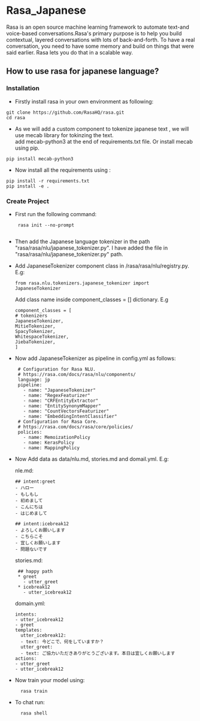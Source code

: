 # Rasa_Japanese
Rasa is an open source machine learning framework to automate text-and voice-based conversations.Rasa's primary purpose is to help you build contextual, layered conversations with lots of back-and-forth. To have a real conversation, you need to have some memory and build on things that were said earlier. Rasa lets you do that in a scalable way.

## How to use rasa for japanese language?

### Installation
- Firstly install rasa in your own environment as following: 
```
git clone https://github.com/RasaHQ/rasa.git
cd rasa
```
- As we will add a custom component to tokenize japanese text , we will use mecab library for tokinzing the text.  
 add mecab-python3  at the end of requirements.txt file. Or install mecab using pip.
```
pip install mecab-python3
```
- Now install all the requirements using : 
```
pip install -r requirements.txt
pip install -e .
```
### Create Project
- First run the following command:
  ```
   rasa init --no-prompt
   
   ```
- Then add the Japanese language tokenizer in the path "rasa/rasa/nlu/japanese_tokenizer.py".
I have added the file in "rasa/rasa/nlu/japanese_tokenizer.py" path.
- Add JapaneseTokenizer component class in /rasa/rasa/nlu/registry.py.
   E.g:
   ```
   from rasa.nlu.tokenizers.japanese_tokenizer import JapaneseTokenizer
   
   ```
   Add class name inside component_classes = [] dictionary.
   E.g
     ```
   component_classes = [
    # tokenizers
    JapaneseTokenizer,
    MitieTokenizer,
    SpacyTokenizer,
    WhitespaceTokenizer,
    JiebaTokenizer,
    ]
  ```
- Now add JapaneseTokenizer as pipeline in config.yml as follows:
   ```
    # Configuration for Rasa NLU.
    # https://rasa.com/docs/rasa/nlu/components/
    language: jp
    pipeline:
      - name: "JapaneseTokenizer"
      - name: "RegexFeaturizer"
      - name: "CRFEntityExtractor"
      - name: "EntitySynonymMapper"
      - name: "CountVectorsFeaturizer"
      - name: "EmbeddingIntentClassifier"
    # Configuration for Rasa Core.
    # https://rasa.com/docs/rasa/core/policies/
    policies:
      - name: MemoizationPolicy
      - name: KerasPolicy
      - name: MappingPolicy

   ```
- Now Add data as data/nlu.md, stories.md and domail.yml.
  E.g: 
  
  nle.md:
    ```
    ## intent:greet
    - ハロー
    - もしもし
    - 初めまして
    - こんにちは
    - はじめまして
    
    ## intent:icebreak12
    - よろしくお願いします
    - こちらこそ
    - 宜しくお願いします
    - 問題ないです
   ```
   stories.md:
   ```
    ## happy path
    * greet
      - utter_greet
    * icebreak12
      - utter_icebreak12
   ```
   domain.yml:
    ```
    intents:
    - utter_icebreak12
    - greet
    templates:
      utter_icebreak12:
      - text: 今どこで、何をしていますか？
      utter_greet:
      - text: ご協力いただきありがとうございます。本日は宜しくお願いします
    actions:
    - utter_greet
    - utter_icebreak12
    ```

- Now train your model using:
    ```
      rasa train
    ```
- To chat run:
    ```
      rasa shell
    ```
